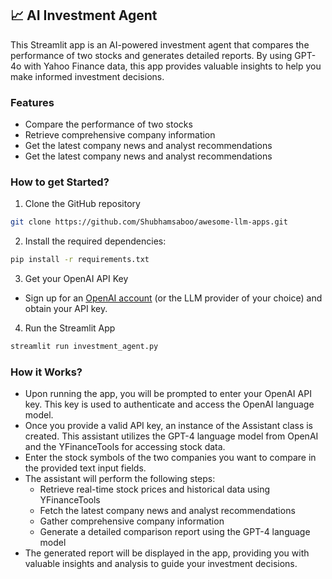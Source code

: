 ## 📈 AI Investment Agent
This Streamlit app is an AI-powered investment agent that compares the performance of two stocks and generates detailed reports. By using GPT-4o with Yahoo Finance data, this app provides valuable insights to help you make informed investment decisions.

### Features
- Compare the performance of two stocks
- Retrieve comprehensive company information
- Get the latest company news and analyst recommendations
- Get the latest company news and analyst recommendations

### How to get Started?

1. Clone the GitHub repository

```bash
git clone https://github.com/Shubhamsaboo/awesome-llm-apps.git
```
2. Install the required dependencies:

```bash
pip install -r requirements.txt
```
3. Get your OpenAI API Key

- Sign up for an [OpenAI account](https://platform.openai.com/) (or the LLM provider of your choice) and obtain your API key.

4. Run the Streamlit App
```bash
streamlit run investment_agent.py
```

### How it Works?

- Upon running the app, you will be prompted to enter your OpenAI API key. This key is used to authenticate and access the OpenAI language model.
- Once you provide a valid API key, an instance of the Assistant class is created. This assistant utilizes the GPT-4 language model from OpenAI and the YFinanceTools for accessing stock data.
- Enter the stock symbols of the two companies you want to compare in the provided text input fields.
- The assistant will perform the following steps:
    - Retrieve real-time stock prices and historical data using YFinanceTools
    - Fetch the latest company news and analyst recommendations
    - Gather comprehensive company information
    - Generate a detailed comparison report using the GPT-4 language model
- The generated report will be displayed in the app, providing you with valuable insights and analysis to guide your investment decisions.